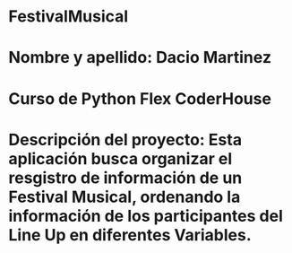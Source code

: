 # FestivalMusical 

# Nombre y apellido: Dacio Martinez
# Curso de Python Flex CoderHouse 

# Descripción del proyecto: Esta aplicación busca organizar el resgistro de información de un Festival Musical, ordenando la información de los participantes del Line Up en diferentes Variables. 

